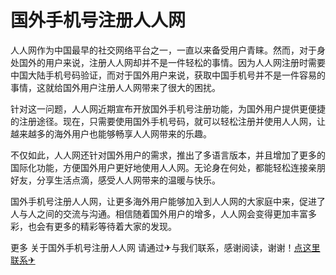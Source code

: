 # 国外手机号注册人人网

人人网作为中国最早的社交网络平台之一，一直以来备受用户青睐。然而，对于身处国外的用户来说，注册人人网却并不是一件轻松的事情。因为人人网注册时需要中国大陆手机号码验证，而对于国外用户来说，获取中国手机号并不是一件容易的事情，这就给国外用户注册人人网带来了很大的困扰。

针对这一问题，人人网近期宣布开放国外手机号注册功能，为国外用户提供更便捷的注册途径。现在，只需要使用国外手机号码，就可以轻松注册并使用人人网，让越来越多的海外用户也能够畅享人人网带来的乐趣。

不仅如此，人人网还针对国外用户的需求，推出了多语言版本，并且增加了更多的国际化功能，方便国外用户更好地使用人人网。无论身在何处，都能轻松连接亲朋好友，分享生活点滴，感受人人网带来的温暖与快乐。

国外手机号注册人人网，让更多海外用户能够加入到人人网的大家庭中来，促进了人与人之间的交流与沟通。相信随着国外用户的增多，人人网会变得更加丰富多彩，也会有更多的精彩等待着大家的发现。

更多 关于国外手机号注册人人网 请通过✈与我们联系，感谢阅读，谢谢！[点这里联系✈](https://add.k02.cc)
